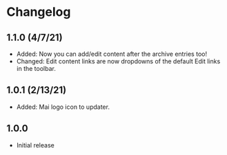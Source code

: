 # Changelog

## 1.1.0 (4/7/21)
* Added: Now you can add/edit content after the archive entries too!
* Changed: Edit content links are now dropdowns of the default Edit links in the toolbar.

## 1.0.1 (2/13/21)
* Added: Mai logo icon to updater.

## 1.0.0
* Initial release
